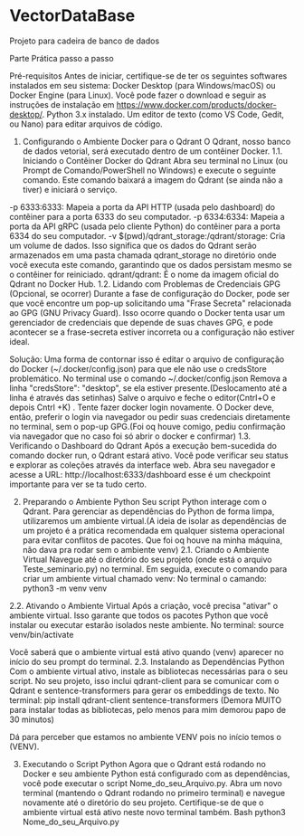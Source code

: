 # VectorDataBase
Projeto para cadeira de banco de dados


Parte Prática passo a passo


Pré-requisitos
Antes de iniciar, certifique-se de ter os seguintes softwares instalados em seu sistema:
Docker Desktop (para Windows/macOS) ou Docker Engine (para Linux). Você pode fazer o download e seguir as instruções de instalação em https://www.docker.com/products/docker-desktop/.
Python 3.x instalado.
Um editor de texto (como VS Code, Gedit, ou Nano) para editar arquivos de código.

1. Configurando o Ambiente Docker para o Qdrant
O Qdrant, nosso banco de dados vetorial, será executado dentro de um contêiner Docker.
1.1. Iniciando o Contêiner Docker do Qdrant
Abra seu terminal no Linux (ou Prompt de Comando/PowerShell no Windows) e execute o seguinte comando. Este comando baixará a imagem do Qdrant (se ainda não a tiver) e iniciará o serviço.

-p 6333:6333: Mapeia a porta da API HTTP (usada pelo dashboard) do contêiner para a porta 6333 do seu computador.
-p 6334:6334: Mapeia a porta da API gRPC (usada pelo cliente Python) do contêiner para a porta 6334 do seu computador.
-v $(pwd)/qdrant_storage:/qdrant/storage: Cria um volume de dados. Isso significa que os dados do Qdrant serão armazenados em uma pasta chamada qdrant_storage no diretório onde você executa este comando, garantindo que os dados persistam mesmo se o contêiner for reiniciado.
qdrant/qdrant: É o nome da imagem oficial do Qdrant no Docker Hub.
1.2. Lidando com Problemas de Credenciais GPG (Opcional, se ocorrer)
Durante a fase de configuração do Docker, pode ser que você encontre um pop-up solicitando uma "Frase Secreta" relacionada ao GPG (GNU Privacy Guard). Isso ocorre quando o Docker tenta usar um gerenciador de credenciais que depende de suas chaves GPG, e pode acontecer se a frase-secreta estiver incorreta ou a configuração não estiver ideal.

Solução: Uma forma de contornar isso é editar o arquivo de configuração do Docker (~/.docker/config.json) para que ele não use o credsStore problemático.
No terminal use o comando ~/.docker/config.json
Remova a linha "credsStore": "desktop", se ela estiver presente.(Deslocamento até a linha é através das setinhas)
Salve o arquivo e feche o editor(Cntrl+O e depois Cntrl +K) .
Tente fazer docker login novamente. O Docker deve, então, preferir o login via navegador ou pedir suas credenciais diretamente no terminal, sem o pop-up GPG.(Foi oq houve comigo, pediu confirmação via navegador que no caso foi só abrir o docker e confirmar)
1.3. Verificando o Dashboard do Qdrant
Após a execução bem-sucedida do comando docker run, o Qdrant estará ativo. Você pode verificar seu status e explorar as coleções através da interface web.
Abra seu navegador e acesse a URL: http://localhost:6333/dashboard
esse é um checkpoint importante para ver se ta tudo certo.



2. Preparando o Ambiente Python
Seu script Python interage com o Qdrant. Para gerenciar as dependências do Python de forma limpa, utilizaremos um ambiente virtual.(A ideia de isolar as dependências de um projeto é a prática recomendada em qualquer sistema operacional para evitar conflitos de pacotes. Que foi oq houve na minha máquina, não dava pra rodar sem o ambiente venv)
2.1. Criando o Ambiente Virtual
Navegue até o diretório do seu projeto (onde está o arquivo Teste_seminario.py) no terminal. Em seguida, execute o comando para criar um ambiente virtual chamado venv:
No terminal o camando:
python3 -m venv venv


2.2. Ativando o Ambiente Virtual
Após a criação, você precisa "ativar" o ambiente virtual. Isso garante que todos os pacotes Python que você instalar ou executar estarão isolados neste ambiente.
No terminal:
source venv/bin/activate


Você saberá que o ambiente virtual está ativo quando (venv) aparecer no início do seu prompt do terminal.
2.3. Instalando as Dependências Python
Com o ambiente virtual ativo, instale as bibliotecas necessárias para o seu script. No seu projeto, isso inclui qdrant-client para se comunicar com o Qdrant e sentence-transformers para gerar os embeddings de texto.
No terminal: 
pip install qdrant-client sentence-transformers
(Demora MUITO para instalar todas as bibliotecas, pelo menos para mim demorou papo de 30 minutos)


Dá para perceber que estamos no ambiente VENV pois no início temos o (VENV).

3. Executando o Script Python
Agora que o Qdrant está rodando no Docker e seu ambiente Python está configurado com as dependências, você pode executar o script Nome_do_seu_Arquivo.py.
Abra um novo terminal (mantendo o Qdrant rodando no primeiro terminal) e navegue novamente até o diretório do seu projeto. Certifique-se de que o ambiente virtual está ativo neste novo terminal também.
Bash
python3 Nome_do_seu_Arquivo.py

